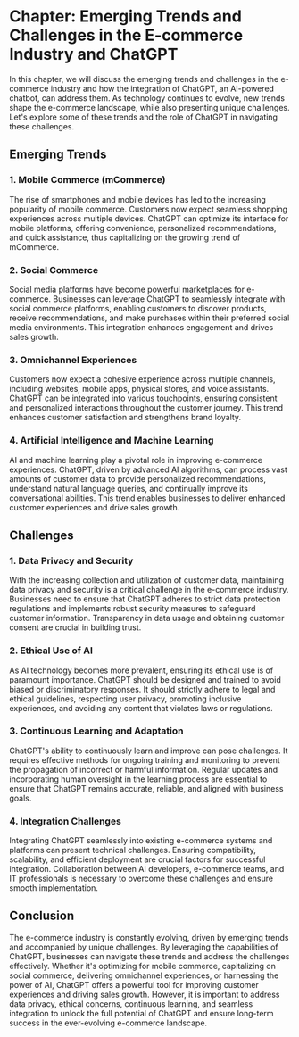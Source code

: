 Chapter: Emerging Trends and Challenges in the E-commerce Industry and ChatGPT
==============================================================================

In this chapter, we will discuss the emerging trends and challenges in the e-commerce industry and how the integration of ChatGPT, an AI-powered chatbot, can address them. As technology continues to evolve, new trends shape the e-commerce landscape, while also presenting unique challenges. Let's explore some of these trends and the role of ChatGPT in navigating these challenges.

Emerging Trends
---------------

### 1. **Mobile Commerce (mCommerce)**

The rise of smartphones and mobile devices has led to the increasing popularity of mobile commerce. Customers now expect seamless shopping experiences across multiple devices. ChatGPT can optimize its interface for mobile platforms, offering convenience, personalized recommendations, and quick assistance, thus capitalizing on the growing trend of mCommerce.

### 2. **Social Commerce**

Social media platforms have become powerful marketplaces for e-commerce. Businesses can leverage ChatGPT to seamlessly integrate with social commerce platforms, enabling customers to discover products, receive recommendations, and make purchases within their preferred social media environments. This integration enhances engagement and drives sales growth.

### 3. **Omnichannel Experiences**

Customers now expect a cohesive experience across multiple channels, including websites, mobile apps, physical stores, and voice assistants. ChatGPT can be integrated into various touchpoints, ensuring consistent and personalized interactions throughout the customer journey. This trend enhances customer satisfaction and strengthens brand loyalty.

### 4. **Artificial Intelligence and Machine Learning**

AI and machine learning play a pivotal role in improving e-commerce experiences. ChatGPT, driven by advanced AI algorithms, can process vast amounts of customer data to provide personalized recommendations, understand natural language queries, and continually improve its conversational abilities. This trend enables businesses to deliver enhanced customer experiences and drive sales growth.

Challenges
----------

### 1. **Data Privacy and Security**

With the increasing collection and utilization of customer data, maintaining data privacy and security is a critical challenge in the e-commerce industry. Businesses need to ensure that ChatGPT adheres to strict data protection regulations and implements robust security measures to safeguard customer information. Transparency in data usage and obtaining customer consent are crucial in building trust.

### 2. **Ethical Use of AI**

As AI technology becomes more prevalent, ensuring its ethical use is of paramount importance. ChatGPT should be designed and trained to avoid biased or discriminatory responses. It should strictly adhere to legal and ethical guidelines, respecting user privacy, promoting inclusive experiences, and avoiding any content that violates laws or regulations.

### 3. **Continuous Learning and Adaptation**

ChatGPT's ability to continuously learn and improve can pose challenges. It requires effective methods for ongoing training and monitoring to prevent the propagation of incorrect or harmful information. Regular updates and incorporating human oversight in the learning process are essential to ensure that ChatGPT remains accurate, reliable, and aligned with business goals.

### 4. **Integration Challenges**

Integrating ChatGPT seamlessly into existing e-commerce systems and platforms can present technical challenges. Ensuring compatibility, scalability, and efficient deployment are crucial factors for successful integration. Collaboration between AI developers, e-commerce teams, and IT professionals is necessary to overcome these challenges and ensure smooth implementation.

Conclusion
----------

The e-commerce industry is constantly evolving, driven by emerging trends and accompanied by unique challenges. By leveraging the capabilities of ChatGPT, businesses can navigate these trends and address the challenges effectively. Whether it's optimizing for mobile commerce, capitalizing on social commerce, delivering omnichannel experiences, or harnessing the power of AI, ChatGPT offers a powerful tool for improving customer experiences and driving sales growth. However, it is important to address data privacy, ethical concerns, continuous learning, and seamless integration to unlock the full potential of ChatGPT and ensure long-term success in the ever-evolving e-commerce landscape.
